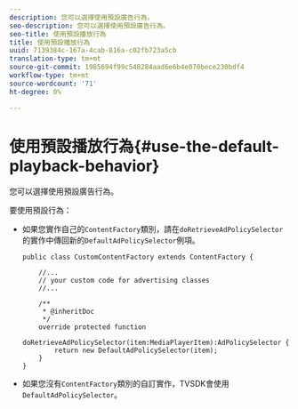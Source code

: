 ```yaml
---
description: 您可以選擇使用預設廣告行為。
seo-description: 您可以選擇使用預設廣告行為。
seo-title: 使用預設播放行為
title: 使用預設播放行為
uuid: 7139384c-167a-4cab-816a-c02fb723a5cb
translation-type: tm+mt
source-git-commit: 1985694f99c548284aad6e6b4e070bece230bdf4
workflow-type: tm+mt
source-wordcount: '71'
ht-degree: 0%

---
```



# 使用預設播放行為{#use-the-default-playback-behavior}

您可以選擇使用預設廣告行為。

要使用預設行為：

* 如果您實作自己的`ContentFactory`類別，請在`doRetrieveAdPolicySelector`的實作中傳回新的`DefaultAdPolicySelector`例項。

   ```
   public class CustomContentFactory extends ContentFactory { 
   
       //... 
       // your custom code for advertising classes 
       //... 
   
       /** 
        * @inheritDoc 
        */ 
       override protected function  
         doRetrieveAdPolicySelector(item:MediaPlayerItem):AdPolicySelector { 
           return new DefaultAdPolicySelector(item); 
       } 
   }
   ```

* 如果您沒有`ContentFactory`類別的自訂實作，TVSDK會使用`DefaultAdPolicySelector`。